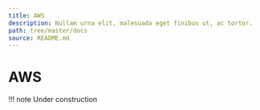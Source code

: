 ```yaml
---
title: AWS
description: Nullam urna elit, malesuada eget finibus ut, ac tortor.
path: tree/master/docs
source: README.md
---
```


# AWS

!!! note
    Under construction
